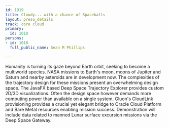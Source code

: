 ```yaml
---
id: 1919
title: Cloudy... with a chance of Spaceballs
layout: preso_details
track: core cloud
primary:
  id: 1018
persons:
- id: 1018
  full_public_name: Sean M Phillips

---
```

Humanity is turning its gaze beyond Earth orbit, seeking to become a multiworld species. NASA missions to Earth's moon, moons of Jupiter and Saturn and nearby asteroids are in development now. The complexities of the trajectory design for these missions present an overwhelming design space. The JavaFX based Deep Space Trajectory Explorer provides custom 2D/3D visualizations. Often the  design space however demands more computing power than available on a single system. Gluon's CloudLink provisioning provides a crucial yet elegant bridge to Oracle Cloud Platform and Bare Metal resources enabling mission success. Demonstration will include data related to manned Lunar surface excursion missions via the Deep Space Gateway.

